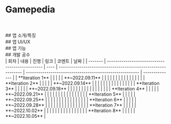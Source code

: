 # Gamepedia
</br>
</br>
## 앱 소개/특징
</br>
## 앱 UI/UX
</br>
## 앱 기능
</br>
## 개발 공수
</br>
| 회차    | 내용                                           | 진행 | 링크                                                         | 코멘트                                                  | 날짜           |
| ------- | ---------------------------------------------- | ---- | ------------------------------------------------------------ | ------------------------------------------------------- | -------------- |
| **Iteration 1** |  |  |  |  | **~2022.09.11** |
|  |  |  |  |  |  |
|  |  |  |  |  |  |
| **Iteration 2** |  |  |  |  | **~2022.09.14** |
|  |  |  |  |  |  |
|  |  |  |  |  |  |
| **Iteration 3** |  |  |  |  | **~2022.09.18** |
|  |  |  |  |  |  |
|  |  |  |  |  |  |
| **Iteration 4** |  |  |  |  | **~2022.09.21** |
|  |  |  |  |  |  |
|  |  |  |  |  |  |
| **Iteration 5** |  |  |  |  | **~2022.09.25** |
|  |  |  |  |  |  |
|  |  |  |  |  |  |
| **Iteration 6** |  |  |  |  | **~2022.09.28** |
|  |  |  |  |  |  |
|  |  |  |  |  |  |
| **Iteration 7** |  |  |  |  | **~2022.10.02** |
|  |  |  |  |  |  |
|  |  |  |  |  |  |
| **Iteration 8** |  |  |  |  | **~2022.10.05** |
</br>
